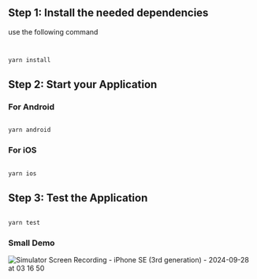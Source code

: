 

## Step 1: Install the needed dependencies

use the following command

```bash


yarn install
```

## Step 2: Start your Application


### For Android

```bash

yarn android
```

### For iOS

```bash

yarn ios
```
## Step 3: Test the Application

```bash

yarn test
```
### Small Demo
![Simulator Screen Recording - iPhone SE (3rd generation) - 2024-09-28 at 03 16 50](https://github.com/user-attachments/assets/d11d0719-c00a-43ab-9956-638b65fd9c8d)


